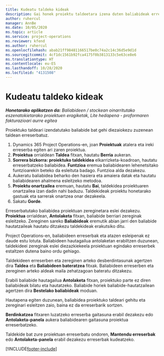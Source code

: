```yaml
---
title: Kudeatu taldeko kideak
description: Gai honek proiektu taldeetara izena duten baliabideak erreserbatzeko eta hauek zereginetara esleitzeko informazioa eskaintzen du .
author: ruhercul
manager: AnnBe
ms.date: 10/05/2020
ms.topic: article
ms.service: project-operations
ms.reviewer: kfend
ms.author: ruhercul
ms.openlocfilehash: abab21ff98481166517be0c74a2c14c36d5e9d1d
ms.sourcegitcommit: 4cf1dc1561b92fca4175f0b3813133c5e63ce8e6
ms.translationtype: HT
ms.contentlocale: eu-ES
ms.lasthandoff: 10/28/2020
ms.locfileid: "4131508"
---
```

# <a name="maintain-team-members"></a>Kudeatu taldeko kideak

_**Honetarako aplikatzen da:** Baliabideen / stockean oinarritutako eszenatokietarako proiektuen eragiketak, Lite hedapena - proformaren fakturazioari aurre egitea_

Proiektuko taldeari izendatutako baliabide bat gehi diezaiokezu zuzenean taldean erreserbatuz.

1. Dynamics 365 Project Operations-en, joan **Proiektuak** atalera eta ireki erreserba egiten ari zaren proiektua.
2. **Proiektua** orrialdean **Taldea** fitxan, hautatu **Berria** aukeran. 
3. **Sorrera bizkorra: proiektuko taldekidea** elkarrizketa-koadroan, hautatu erreserbatzeko baliabidea. **Funtzioa** eremua baliabidearen lehenetsitako funtzioarekin beteko da esleituta badago. Funtzioa alda dezakezu. 
4. Aukeratu baliabidea beharko den hasiera eta amaiera datak eta hautatu baliabidearen ahalmena esleitzeko metodoa. 
5. **Proiektu onartzailea** eremuan, hautatu **Bai**, taldekidea proiektuaren onartzailea izan dadin nahi baduzu. Taldekideak proiektu honetarako gastuak eta sarrerak onartzea onar dezakeela. 
6. Sakatu **Gorde**.

Erreserbatutako baliabidea proiektuan zereginetara eslei dezakezu. **Proiektua** orrialdean, **Antolaketa** fitxan, baliabide berriari zereginak esleitzeko. Zereginen sareko **Baliabideak** eremutik abian jarri den baliabide hautatzaileak hautatu ditzakezu taldekideak erakutsiko ditu.


Project Operations-en, baliabideen erreserbak eta atazen esleipenak ez daude estu lotuta. Baliabideen hautagailua antolaketan erabiltzen duzunean, taldekideei zereginak eslei diezazkiekeela proiektuan egindako erreserbek estaltzen dutena baino ordu gehiago.

Taldekideen erreserben eta zereginen arteko desberdintasunak agertzen dira **Taldea** eta **Baliabideen bateratzea** fitxak. Baliabideen erreserben eta zereginen arteko aldeak maila zehatzagoan bateratu ditzakezu.

Erabili baliabide hautagailua **Antolaketa** fitxan, proiektuko parte ez diren baliabideak bilatu eta hautatzeko. Baliabide horiek baliabide-hautatzailean agertzen dira **Bestelako baliabideak** moduan.

Hautapena egiten duzunean, baliabidea proiektuko taldeari gehitu eta zereginari esleitzen zaio, baina ez da erreserbarik sortzen.

**Berdinkatzea** fitxaren luzatzeko erreserba gaitasuna erabil dezakezu edo **Antolaketa-panela** aukera baliabidearen gaitasuna proiektua erreserbatzeko.

Taldekide bat zure proiektuan erreserbatu ondoren, **Mantendu erreserbak** edo **Antolaketa-panela** erabil dezakezu erreserbak kudeatzeko.


[!INCLUDE[footer-include](../includes/footer-banner.md)]